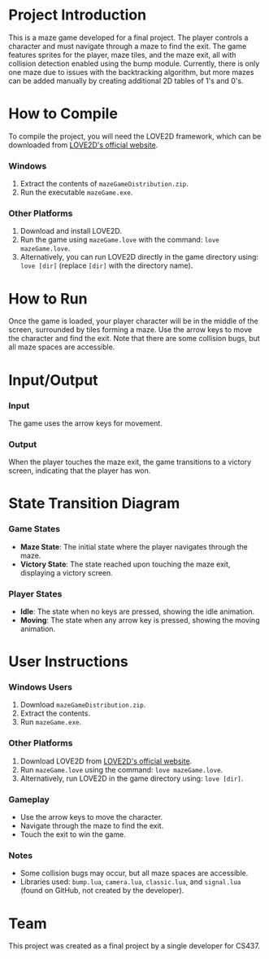 # Project Introduction

This is a maze game developed for a final project. The player controls a character and must navigate through a maze to find the exit. The game features sprites for the player, maze tiles, and the maze exit, all with collision detection enabled using the bump module. Currently, there is only one maze due to issues with the backtracking algorithm, but more mazes can be added manually by creating additional 2D tables of 1's and 0's.

# How to Compile

To compile the project, you will need the LOVE2D framework, which can be downloaded from [LOVE2D's official website](https://love2d.org/#download).

### Windows

1. Extract the contents of `mazeGameDistribution.zip`.
2. Run the executable `mazeGame.exe`.

### Other Platforms

1. Download and install LOVE2D.
2. Run the game using `mazeGame.love` with the command: `love mazeGame.love`.
3. Alternatively, you can run LOVE2D directly in the game directory using: `love [dir]` (replace `[dir]` with the directory name).

# How to Run

Once the game is loaded, your player character will be in the middle of the screen, surrounded by tiles forming a maze. Use the arrow keys to move the character and find the exit. Note that there are some collision bugs, but all maze spaces are accessible.

# Input/Output

### Input

The game uses the arrow keys for movement.

### Output

When the player touches the maze exit, the game transitions to a victory screen, indicating that the player has won.

# State Transition Diagram

### Game States

- **Maze State**: The initial state where the player navigates through the maze.
- **Victory State**: The state reached upon touching the maze exit, displaying a victory screen.

### Player States

- **Idle**: The state when no keys are pressed, showing the idle animation.
- **Moving**: The state when any arrow key is pressed, showing the moving animation.

# User Instructions

### Windows Users

1. Download `mazeGameDistribution.zip`.
2. Extract the contents.
3. Run `mazeGame.exe`.

### Other Platforms

1. Download LOVE2D from [LOVE2D's official website](https://love2d.org/#download).
2. Run `mazeGame.love` using the command: `love mazeGame.love`.
3. Alternatively, run LOVE2D in the game directory using: `love [dir]`.

### Gameplay

- Use the arrow keys to move the character.
- Navigate through the maze to find the exit.
- Touch the exit to win the game.

### Notes

- Some collision bugs may occur, but all maze spaces are accessible.
- Libraries used: `bump.lua`, `camera.lua`, `classic.lua`, and `signal.lua` (found on GitHub, not created by the developer).

# Team

This project was created as a final project by a single developer for CS437.
